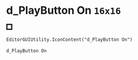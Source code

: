 # d_PlayButton On `16x16`
<img src="/img/d_PlayButton%20On.png" width=16 height=16>

``` CSharp
EditorGUIUtility.IconContent("d_PlayButton On")
```
```
d_PlayButton On
```
